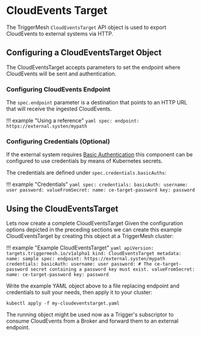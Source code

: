 # CloudEvents Target

The TriggerMesh `CloudEventsTarget` API object is used to export CloudEvents to external systems via HTTP.

## Configuring a CloudEventsTarget Object

The CloudEventsTarget accepts parameters to set the endpoint where CloudEvents will be sent and authentication.

### Configuring CloudEvents Endpoint

The `spec.endpoint` parameter is a destination that points to an HTTP URL that will receive the ingested CloudEvents.

!!! example "Using a reference"
    ```yaml
    spec:
      endpoint: https://external.systen/mypath
    ```

### Configuring Credentials (Optional)

If the external system requires [Basic Authentication](https://datatracker.ietf.org/doc/html/rfc2617) this component can be configured to use credentials by means of Kubernetes secrets.

The credentials are defined under `spec.credentials.basicAuths`:

!!! example "Credentials"
    ```yaml
    spec:
      credentials:
        basicAuth:
          username: user
          password:
            valueFromSecret:
              name: ce-target-password
              key: password
    ```

## Using the CloudEventsTarget

Lets now create a complete CloudEventsTarget
Given the configuration options depicted in the preceding sections we can create this example CloudEventsTarget by creating this object at a TriggerMesh cluster:

!!! example "Example CloudEventsTarget"
    ```yaml
    apiVersion: targets.triggermesh.io/v1alpha1
    kind: CloudEventsTarget
    metadata:
      name: sample
    spec:
      endpoint: https://external.systen/mypath
      credentials:
        basicAuth:
          username: user
          password:
            # The ce-target-password secret containing a password key must exist.
            valueFromSecret:
              name: ce-target-password
              key: password
    ```

Write the example YAML object above to a file replacing endpoint and credentials to suit your needs, then apply it to your cluster:

```console
kubectl apply -f my-cloudeventstarget.yaml
```

The running object might be used now as a Trigger's subscriptor to consume CloudEvents from a Broker and forward them to an external endpoint.
